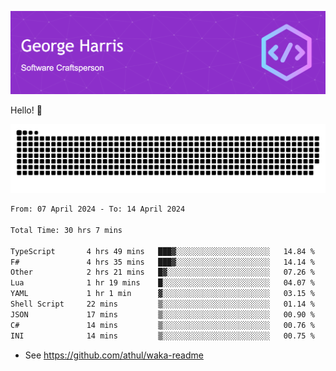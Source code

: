 ![img](./assets/github-header.png)

Hello! :wave:

<div align="center">
  <img  src="https://github.com/1999AZZAR/1999AZZAR/blob/readme/resources/img/grid-snake.svg" alt="snake" />
</div>

<!--START_SECTION:waka-->

```txt
From: 07 April 2024 - To: 14 April 2024

Total Time: 30 hrs 7 mins

TypeScript       4 hrs 49 mins   ███▓░░░░░░░░░░░░░░░░░░░░░   14.84 %
F#               4 hrs 35 mins   ███▓░░░░░░░░░░░░░░░░░░░░░   14.14 %
Other            2 hrs 21 mins   █▓░░░░░░░░░░░░░░░░░░░░░░░   07.26 %
Lua              1 hr 19 mins    █░░░░░░░░░░░░░░░░░░░░░░░░   04.07 %
YAML             1 hr 1 min      ▓░░░░░░░░░░░░░░░░░░░░░░░░   03.15 %
Shell Script     22 mins         ▒░░░░░░░░░░░░░░░░░░░░░░░░   01.14 %
JSON             17 mins         ▒░░░░░░░░░░░░░░░░░░░░░░░░   00.90 %
C#               14 mins         ▒░░░░░░░░░░░░░░░░░░░░░░░░   00.76 %
INI              14 mins         ▒░░░░░░░░░░░░░░░░░░░░░░░░   00.75 %
```

<!--END_SECTION:waka-->

- See <https://github.com/athul/waka-readme>
